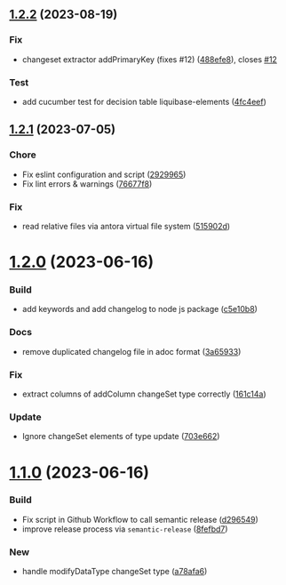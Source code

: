 ## [1.2.2](https://github.com/uniqueck/asciidoctor-liquibase/compare/v1.2.1...v1.2.2) (2023-08-19)


### Fix

* changeset extractor addPrimaryKey (fixes #12) ([488efe8](https://github.com/uniqueck/asciidoctor-liquibase/commit/488efe8049454b0e09798cdbac220d00a472f867)), closes [#12](https://github.com/uniqueck/asciidoctor-liquibase/issues/12)

### Test

* add cucumber test for decision table liquibase-elements ([4fc4eef](https://github.com/uniqueck/asciidoctor-liquibase/commit/4fc4eef34439a0bac19804589f7fa193d983b105))

## [1.2.1](https://github.com/uniqueck/asciidoctor-liquibase/compare/v1.2.0...v1.2.1) (2023-07-05)


### Chore

* Fix eslint configuration and script ([2929965](https://github.com/uniqueck/asciidoctor-liquibase/commit/292996506f8233aca747224005aa66700d636008))
* Fix lint errors & warnings ([76677f8](https://github.com/uniqueck/asciidoctor-liquibase/commit/76677f8bb22ed80aaf39efb335ff5f1e29235e80))

### Fix

* read relative files via antora virtual file system ([515902d](https://github.com/uniqueck/asciidoctor-liquibase/commit/515902d264995302aa5f79521f06b4ee5780a6d1))

# [1.2.0](https://github.com/uniqueck/asciidoctor-liquibase/compare/v1.1.0...v1.2.0) (2023-06-16)


### Build

* add keywords and add changelog to node js package ([c5e10b8](https://github.com/uniqueck/asciidoctor-liquibase/commit/c5e10b85f513b959f741f9e6d1e1689bf3d4a01c))

### Docs

* remove duplicated changelog file in adoc format ([3a65933](https://github.com/uniqueck/asciidoctor-liquibase/commit/3a6593328cd20887385fc854148ee97a321e8314))

### Fix

* extract columns of addColumn changeSet type correctly ([161c14a](https://github.com/uniqueck/asciidoctor-liquibase/commit/161c14a552efc0a09d8228c8f9cafdf3353007f2))

### Update

* Ignore changeSet elements of type update ([703e662](https://github.com/uniqueck/asciidoctor-liquibase/commit/703e6627d828dc582000472e2f0197debc68e9c0))

# [1.1.0](https://github.com/uniqueck/asciidoctor-liquibase/compare/v1.0.1...v1.1.0) (2023-06-16)


### Build

* Fix script in Github Workflow to call semantic release ([d296549](https://github.com/uniqueck/asciidoctor-liquibase/commit/d2965495fe9b717abe5b739ec874cc983e146e05))
* improve release process via `semantic-release` ([8fefbd7](https://github.com/uniqueck/asciidoctor-liquibase/commit/8fefbd7bec6ec46d2a716b263fe5e33ea3cdf51b))

### New

* handle modifyDataType changeSet type ([a78afa6](https://github.com/uniqueck/asciidoctor-liquibase/commit/a78afa6bbcdc4fbc8ad03d8e038e917ff2a878fa))
